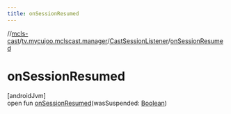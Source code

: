 ```yaml
---
title: onSessionResumed
---
```

//[mcls-cast](../../../index.html)/[tv.mycujoo.mclscast.manager](../index.html)/[CastSessionListener](index.html)/[onSessionResumed](on-session-resumed.html)



# onSessionResumed



[androidJvm]\
open fun [onSessionResumed](on-session-resumed.html)(wasSuspended: [Boolean](https://kotlinlang.org/api/latest/jvm/stdlib/kotlin/-boolean/index.html))




